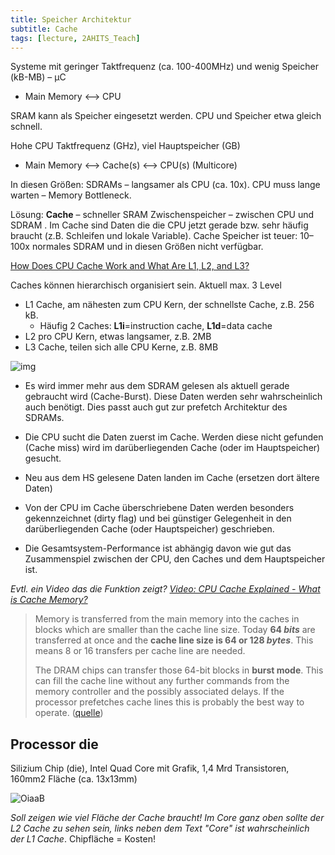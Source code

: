 ```yaml
---
title: Speicher Architektur
subtitle: Cache
tags: [lecture, 2AHITS_Teach]
---
```


Systeme mit geringer Taktfrequenz (ca. 100-400MHz) und wenig Speicher (kB-MB) – µC

- Main Memory ⟷ CPU

SRAM kann als Speicher eingesetzt werden. CPU und Speicher etwa gleich schnell.



Hohe CPU Taktfrequenz (GHz), viel Hauptspeicher (GB)

- Main Memory ⟷ Cache(s) ⟷ CPU(s) (Multicore)

In diesen Größen: SDRAMs – langsamer als CPU (ca. 10x). CPU muss lange warten – Memory Bottleneck.

Lösung: **Cache**  – schneller SRAM Zwischenspeicher – zwischen CPU und SDRAM . Im Cache sind Daten die die CPU jetzt gerade bzw. sehr häufig braucht (z.B. Schleifen und lokale Variable). Cache Speicher ist teuer: 10–100x normales SDRAM und in diesen Größen nicht verfügbar.

[How Does CPU Cache Work and What Are L1, L2, and L3?](https://www.makeuseof.com/tag/what-is-cpu-cache/)

Caches können hierarchisch organisiert sein. Aktuell max. 3 Level

-   L1 Cache, am nähesten zum CPU Kern, der schnellste Cache, z.B. 256 kB. 
    -   Häufig 2 Caches: **L1i**=instruction cache, **L1d**=data cache
-   L2 pro CPU Kern, etwas langsamer, z.B. 2MB
-   L3 Cache, teilen sich alle CPU Kerne, z.B. 8MB

![img](fig/cpumemory.2.png)

- Es wird immer mehr aus dem SDRAM gelesen als aktuell gerade gebraucht wird (Cache-Burst). Diese Daten werden sehr wahrscheinlich auch benötigt. Dies passt auch gut zur prefetch Architektur des SDRAMs.

- Die CPU sucht die Daten zuerst im Cache. Werden diese nicht gefunden (Cache miss) wird im darüberliegenden Cache (oder im Hauptspeicher) gesucht.

- Neu aus dem HS gelesene Daten landen im Cache (ersetzen dort ältere Daten)

- Von der CPU im Cache überschriebene Daten werden besonders gekennzeichnet (dirty flag) und bei günstiger Gelegenheit in den darüberliegenden Cache (oder Hauptspeicher) geschrieben.

- Die Gesamtsystem-Performance ist abhängig davon wie gut das Zusammenspiel zwischen der CPU, den Caches und dem Hauptspeicher ist.

*Evtl. ein Video das die Funktion zeigt? [Video: CPU Cache Explained - What is Cache Memory?](https://youtu.be/yi0FhRqDJfo)*

>   Memory is transferred from the main memory into the caches in blocks which are smaller than the cache line size. Today **64 *bits*** are transferred at once and the **cache line size is 64 or 128 *bytes***. This means 8 or 16 transfers per cache line are needed.
>
>   The DRAM chips can transfer those 64-bit blocks in **burst mode**. This can fill the cache line without any further commands from the memory controller and the possibly associated delays. If the processor prefetches cache lines this is probably the best way to operate. ([quelle](https://lwn.net/Articles/252125/))

## Processor die

Silizium Chip (die), Intel Quad Core mit Grafik, 1,4 Mrd Transistoren, 160mm2 Fläche (ca. 13x13mm)

![OiaaB](comparch/OiaaB.jpg)

*Soll zeigen wie viel Fläche der Cache braucht! Im Core ganz oben sollte der L2 Cache zu sehen sein, links neben dem Text "Core" ist wahrscheinlich der L1 Cache*. Chipfläche = Kosten!



